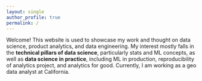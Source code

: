 ```yaml
---
layout: single
author_profile: true
permalink: /
---
```


Welcome! This website is used to showcase my work and thought on data science, product analytics, and data engineering. My interest mostly falls in the **technical pillars of data science**, particularly stats and ML concepts, as well as **data science in practice**, including ML in production, reproducibility of analytics project, and analytics for good. Currently, I am working as a geo data analyst at California. 



